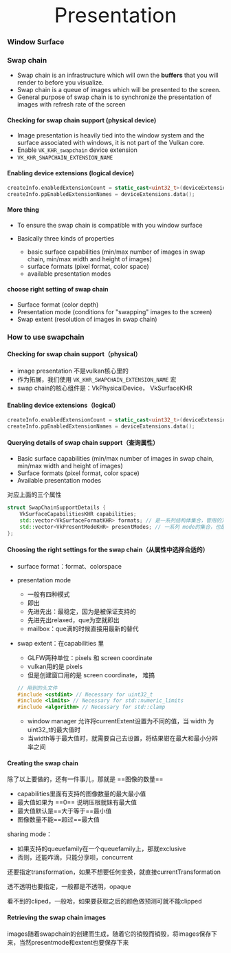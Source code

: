 <center><font size="10px">Presentation</font></center>

### Window Surface



### Swap chain

+ Swap chain is an infrastructure which will own the **buffers** that you will render to before you visualize.
+ Swap chain is a queue of images which will be presented to the screen.
+ General purpose of swap chain is to synchronize the presentation of images with refresh rate of the screen



#### Checking for swap chain support (physical device)

+ Image presentation is heavily tied into the window system and the surface associated with windows, it is not part of the Vulkan core.
+ Enable `VK_KHR_swapchain` device extension
+ `VK_KHR_SWAPCHAIN_EXTENSION_NAME`



#### Enabling device extensions (logical device)

```c++
createInfo.enabledExtensionCount = static_cast<uint32_t>(deviceExtensions.size());
createInfo.ppEnabledExtensionNames = deviceExtensions.data();
```



#### More thing

+ To ensure the swap chain is compatible with you window surface

+ Basically three kinds of properties
  + basic surface capabilities (min/max number of images in swap chain, min/max width and height of images)
  + surface formats (pixel format, color space)
  + available presentation modes



#### choose right setting of swap chain

- Surface format (color depth)
- Presentation mode (conditions for "swapping" images to the screen)
- Swap extent (resolution of images in swap chain)



### How to use swapchain

#### Checking for swap chain support（physical）

+ image presentation 不是vulkan核心里的
+ 作为拓展，我们使用 `VK_KHR_SWAPCHAIN_EXTENSION_NAME` 宏
+ swap chain的核心组件是：VkPhysicalDevice， VkSurfaceKHR



#### Enabling device extensions（logical）

```c++
createInfo.enabledExtensionCount = static_cast<uint32_t>(deviceExtensions.size());
createInfo.ppEnabledExtensionNames = deviceExtensions.data();


```

#### Querying details of swap chain support（查询属性）

- Basic surface capabilities (min/max number of images in swap chain, min/max width and height of images)
- Surface formats (pixel format, color space)
- Available presentation modes

对应上面的三个属性

```c++
struct SwapChainSupportDetails {
    VkSurfaceCapabilitiesKHR capabilities;
    std::vector<VkSurfaceFormatKHR> formats; // 是一系列结构体集合，管用的方式是 2Function calls
    std::vector<VkPresentModeKHR> presentModes; // 一系列 mode的集合，也是 2Function calls
};
```



#### Choosing the right settings for the swap chain（从属性中选择合适的）

+ surface format：format、colorspace

+ presentation mode

  + 一般有四种模式
  + 即出
  + 先进先出：最稳定，因为是被保证支持的
  + 先进先出relaxed，que为空就即出
  + mailbox：que满的时候直接用最新的替代

+ swap extent：在capabilities 里

  + GLFW两种单位：pixels 和 screen coordinate
  + vulkan用的是 pixels
  + 但是创建窗口用的是 screen coordinate， 难搞

  ```c++
  // 用到的头文件
  #include <cstdint> // Necessary for uint32_t
  #include <limits> // Necessary for std::numeric_limits
  #include <algorithm> // Necessary for std::clamp
  ```

  + window manager 允许将currentExtent设置为不同的值，当 width 为 uint32_t的最大值时
  + 当width等于最大值时，就需要自己去设置，将结果钳在最大和最小分辨率之间



#### Creating the swap chain

除了以上要做的，还有一件事儿，那就是 ==图像的数量== 

+ capabilities里面有支持的图像数量的最大最小值
+ 最大值如果为 ==0== 说明压根就妹有最大值
+ 最大值默认是==大于等于==最小值
+ 图像数量不能==超过==最大值



sharing mode：

+ 如果支持的queuefamily在一个queuefamily上，那就exclusive
+ 否则，还能咋滴，只能分享呗，concurrent

还要指定transformation，如果不想要任何变换，就直接currentTransformation

透不透明也要指定，一般都是不透明，opaque

看不到的cliped，一般哈，如果要获取之后的颜色做预测可就不能clipped





#### Retrieving the swap chain images

images随着swapchain的创建而生成，随着它的销毁而销毁，将images保存下来，当然presentmode和extent也要保存下来
